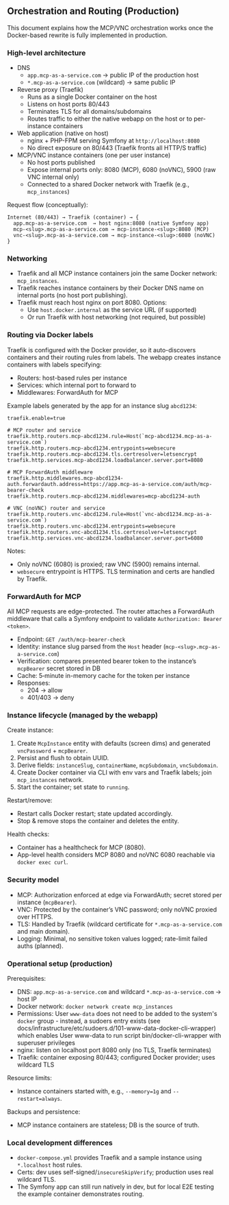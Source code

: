 ## Orchestration and Routing (Production)

This document explains how the MCP/VNC orchestration works once the Docker-based rewrite is fully implemented in production.

### High-level architecture

- DNS
  - `app.mcp-as-a-service.com` → public IP of the production host
  - `*.mcp-as-a-service.com` (wildcard) → same public IP
- Reverse proxy (Traefik)
  - Runs as a single Docker container on the host
  - Listens on host ports 80/443
  - Terminates TLS for all domains/subdomains
  - Routes traffic to either the native webapp on the host or to per-instance containers
- Web application (native on host)
  - nginx + PHP-FPM serving Symfony at `http://localhost:8080`
  - No direct exposure on 80/443 (Traefik fronts all HTTP/S traffic)
- MCP/VNC instance containers (one per user instance)
  - No host ports published
  - Expose internal ports only: 8080 (MCP), 6080 (noVNC), 5900 (raw VNC internal only)
  - Connected to a shared Docker network with Traefik (e.g., `mcp_instances`)

Request flow (conceptually):

```
Internet (80/443) → Traefik (container) → {
  app.mcp-as-a-service.com  → host nginx:8080 (native Symfony app)
  mcp-<slug>.mcp-as-a-service.com → mcp-instance-<slug>:8080 (MCP)
  vnc-<slug>.mcp-as-a-service.com → mcp-instance-<slug>:6080 (noVNC)
}
```

### Networking

- Traefik and all MCP instance containers join the same Docker network: `mcp_instances`.
- Traefik reaches instance containers by their Docker DNS name on internal ports (no host port publishing).
- Traefik must reach host nginx on port 8080. Options:
  - Use `host.docker.internal` as the service URL (if supported)
  - Or run Traefik with host networking (not required, but possible)

### Routing via Docker labels

Traefik is configured with the Docker provider, so it auto-discovers containers and their routing rules from labels. The webapp creates instance containers with labels specifying:

- Routers: host-based rules per instance
- Services: which internal port to forward to
- Middlewares: ForwardAuth for MCP

Example labels generated by the app for an instance slug `abcd1234`:

```
traefik.enable=true

# MCP router and service
traefik.http.routers.mcp-abcd1234.rule=Host(`mcp-abcd1234.mcp-as-a-service.com`)
traefik.http.routers.mcp-abcd1234.entrypoints=websecure
traefik.http.routers.mcp-abcd1234.tls.certresolver=letsencrypt
traefik.http.services.mcp-abcd1234.loadbalancer.server.port=8080

# MCP ForwardAuth middleware
traefik.http.middlewares.mcp-abcd1234-auth.forwardauth.address=https://app.mcp-as-a-service.com/auth/mcp-bearer-check
traefik.http.routers.mcp-abcd1234.middlewares=mcp-abcd1234-auth

# VNC (noVNC) router and service
traefik.http.routers.vnc-abcd1234.rule=Host(`vnc-abcd1234.mcp-as-a-service.com`)
traefik.http.routers.vnc-abcd1234.entrypoints=websecure
traefik.http.routers.vnc-abcd1234.tls.certresolver=letsencrypt
traefik.http.services.vnc-abcd1234.loadbalancer.server.port=6080
```

Notes:

- Only noVNC (6080) is proxied; raw VNC (5900) remains internal.
- `websecure` entrypoint is HTTPS. TLS termination and certs are handled by Traefik.

### ForwardAuth for MCP

All MCP requests are edge-protected. The router attaches a ForwardAuth middleware that calls a Symfony endpoint to validate `Authorization: Bearer <token>`.

- Endpoint: `GET /auth/mcp-bearer-check`
- Identity: instance slug parsed from the `Host` header (`mcp-<slug>.mcp-as-a-service.com`)
- Verification: compares presented bearer token to the instance’s `mcpBearer` secret stored in DB
- Cache: 5‑minute in-memory cache for the token per instance
- Responses:
  - 204 → allow
  - 401/403 → deny

### Instance lifecycle (managed by the webapp)

Create instance:
1. Create `McpInstance` entity with defaults (screen dims) and generated `vncPassword` + `mcpBearer`.
2. Persist and flush to obtain UUID.
3. Derive fields: `instanceSlug`, `containerName`, `mcpSubdomain`, `vncSubdomain`.
4. Create Docker container via CLI with env vars and Traefik labels; join `mcp_instances` network.
5. Start the container; set state to `running`.

Restart/remove:
- Restart calls Docker restart; state updated accordingly.
- Stop & remove stops the container and deletes the entity.

Health checks:
- Container has a healthcheck for MCP (8080).
- App-level health considers MCP 8080 and noVNC 6080 reachable via `docker exec curl`.

### Security model

- MCP: Authorization enforced at edge via ForwardAuth; secret stored per instance (`mcpBearer`).
- VNC: Protected by the container’s VNC password; only noVNC proxied over HTTPS.
- TLS: Handled by Traefik (wildcard certificate for `*.mcp-as-a-service.com` and main domain).
- Logging: Minimal, no sensitive token values logged; rate-limit failed auths (planned).

### Operational setup (production)

Prerequisites:
- DNS: `app.mcp-as-a-service.com` and wildcard `*.mcp-as-a-service.com` → host IP
- Docker network: `docker network create mcp_instances`
- Permissions: User `www-data` does not need to be added to the system's `docker` group - instead, a sudoers entry exists (see docs/infrastructure/etc/sudoers.d/101-www-data-docker-cli-wrapper) which enables User www-data to run script bin/docker-cli-wrapper with superuser privileges
- nginx: listen on localhost port 8080 only (no TLS, Traefik terminates)
- Traefik: container exposing 80/443; configured Docker provider; uses wildcard TLS

Resource limits:
- Instance containers started with, e.g., `--memory=1g` and `--restart=always`.

Backups and persistence:
- MCP instance containers are stateless; DB is the source of truth.

### Local development differences

- `docker-compose.yml` provides Traefik and a sample instance using `*.localhost` host rules.
- Certs: dev uses self-signed/`insecureSkipVerify`; production uses real wildcard TLS.
- The Symfony app can still run natively in dev, but for local E2E testing the example container demonstrates routing.


